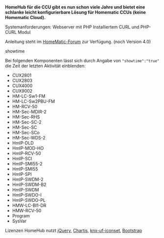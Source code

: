 ****HomeHub für die CCU gibt es nun schon viele Jahre und bietet eine schlanke leicht konfigurierbare Lösung für Homematic CCUs (keine Homematic Cloud).****

Systemanforderungen:
Webserver mit PHP
Installiertem CURL und PHP-CURL Modul

Anleitung steht im [HomeMatic-Forum](https://homematic-forum.de/forum/viewtopic.php?f=41&t=81476) zur Verfügung. (noch Version 4.0)



showtime


Bei folgenden Komponenten lässt sich durch Angabe von ``"showtime":"true"`` die Zeit der letzten Aktivität einblenden:

- CUX2801
- CUX2803
- CUX4000
- CUX9002
- HM-LC-Sw1-FM
- HM-LC-Sw2PBU-FM
- HM-RCV-50
- HM-Sec-MDIR-2
- HM-Sec-RHS
- HM-Sec-SC-2
- HM-Sec-SC
- HM-Sec-SCo
- HM-Sec-WDS-2
- HmIP-DLD
- HmIP-MOD-HO
- HmIP-RCV-50
- HmIP-SCI
- HmIP-SMI55-2
- HmIP-SMI55
- HmIP-SPI
- HmIP-SWDM-2
- HmIP-SWDM-B2
- HmIP-SWDM
- HmIP-SWDO-I
- HmIP-SWDO-PL
- HMW-LC-Bl1-DR
- HMW-RCV-50
- Program
- SysVar

Lizenzen
HomeHub nutzt [jQuery](https://jquery.com/license/), [Chartjs](Chartjs.org), [knx-uf-iconset](https://github.com/OpenAutomationProject/knx-uf-iconset), [Bootstrap](https://getbootstrap.com/)
